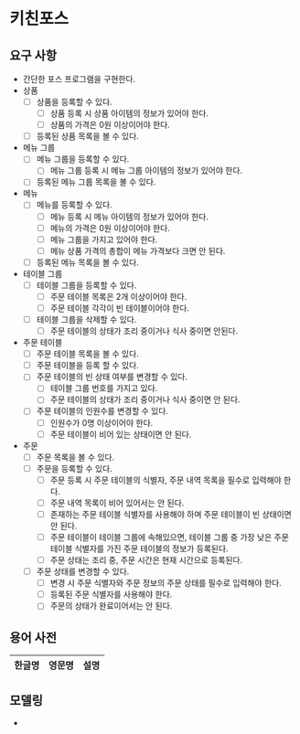 # 키친포스

## 요구 사항

- 간단한 포스 프로그램을 구현한다.
- 상품
    - [ ] 상품을 등록할 수 있다.
        - [ ] 상품 등록 시 상품 아이템의 정보가 있어야 한다.
        - [ ] 상품의 가격은 0원 이상이어야 한다.
    - [ ] 등록된 상품 목록을 볼 수 있다.
- 메뉴 그룹
    - [ ] 메뉴 그룹을 등록할 수 있다.
        - [ ] 메뉴 그룹 등록 시 메뉴 그룹 아이템의 정보가 있어야 한다.
    - [ ] 등록된 메뉴 그룹 목록을 볼 수 있다.
- 메뉴
    - [ ] 메뉴를 등록할 수 있다.
        - [ ] 메뉴 등록 시 메뉴 아이템의 정보가 있어야 한다.
        - [ ] 메뉴의 가격은 0원 이상이어야 한다.
        - [ ] 메뉴 그룹을 가지고 있어야 한다.
        - [ ] 메뉴 상품 가격의 총합이 메뉴 가격보다 크면 안 된다.
    - [ ] 등록된 메뉴 목록을 볼 수 있다.
- 테이블 그룹
    - [ ] 테이블 그룹을 등록할 수 있다.
        - [ ] 주문 테이블 목록은 2개 이상이어야 한다.
        - [ ] 주문 테이블 각각이 빈 테이블이어야 한다.
    - [ ] 테이블 그룹을 삭제할 수 있다.
        - [ ] 주문 테이블의 상태가 조리 중이거나 식사 중이면 안된다.  
- 주문 테이블
    - [ ] 주문 테이블 목록을 볼 수 있다.
    - [ ] 주문 테이블을 등록 할 수 있다.
    - [ ] 주문 테이블의 빈 상태 여부를 변경할 수 있다.
        - [ ] 테이블 그룹 번호를 가지고 있다.
        - [ ] 주문 테이블의 상태가 조리 중이거나 식사 중이면 안 된다.
    - [ ] 주문 테이블의 인원수를 변경할 수 있다.
        - [ ] 인원수가 0명 이상이어야 한다.
        - [ ] 주문 테이블이 비어 있는 상태이면 안 된다.
- 주문
    - [ ] 주문 목록을 볼 수 있다.
    - [ ] 주문을 등록할 수 있다.
        - [ ] 주문 등록 시 주문 테이블의 식별자, 주문 내역 목록을 필수로 입력해야 한다.
        - [ ] 주문 내역 목록이 비어 있어서는 안 된다.
        - [ ] 존재하는 주문 테이블 식별자를 사용해야 하며 주문 테이블이 빈 상태이면 안 된다.
        - [ ] 주문 테이블이 테이블 그룹에 속해있으면, 테이블 그룹 중 가장 낮은 주문 테이블 식별자를 가진 주문 테이블의 정보가 등록된다.  
        - [ ] 주문 상태는 조리 중, 주문 시간은 현재 시간으로 등록된다.
    - [ ] 주문 상태를 변경할 수 있다.
        - [ ] 변경 시 주문 식별자와 주문 정보의 주문 상태를 필수로 입력해야 한다.
        - [ ] 등록된 주문 식별자를 사용해야 한다.
        - [ ] 주문의 상태가 완료이어서는 안 된다.

## 용어 사전

| 한글명 | 영문명 | 설명 |
| --- | --- | --- |

## 모델링

- 
